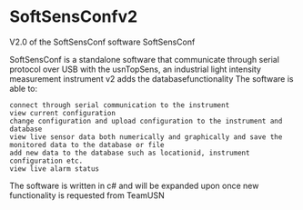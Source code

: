 # SoftSensConfv2
V2.0 of the SoftSensConf software
SoftSensConf

SoftSensConf is a standalone software that communicate through serial protocol over USB with the usnTopSens, an industrial light intensity measurement instrument
v2 adds the databasefunctionality
The software is able to:

    connect through serial communication to the instrument
    view current configuration
    change configuration and upload configuration to the instrument and database
    view live sensor data both numerically and graphically and save the monitored data to the database or file
    add new data to the database such as locationid, instrument configuration etc.
    view live alarm status
    

The software is written in c# and will be expanded upon once new functionality is requested from TeamUSN
